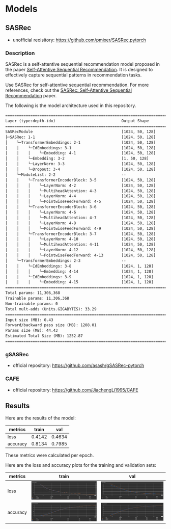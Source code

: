 # Models

## SASRec

- unofficial reoisitory: https://github.com/pmixer/SASRec.pytorch

### Description

SASRec is a self-attentive sequential recommendation model proposed in the paper [Self-Attentive Sequential Recommendation](https://arxiv.org/abs/1808.09781). It is designed to effectively capture sequential patterns in recommendation tasks.

Use SASRec for self-attentive sequential recommendation. For more references, check out the [SASRec: Self-Attentive Sequential Recommendation](https://arxiv.org/abs/1808.09781) paper.

The following is the model architecture used in this repository.

```txt
====================================================================================================
Layer (type:depth-idx)                             Output Shape              Param #
====================================================================================================
SASRecModule                                       [1024, 50, 128]           --
├─SASRec: 1-1                                      [1024, 50, 128]           --
│    └─TransformerEmbeddings: 2-1                  [1024, 50, 128]           --
│    │    └─IdEmbeddings: 3-1                      [1024, 50, 128]           --
│    │    │    └─Embedding: 4-1                    [1024, 50, 128]           10,704,896
│    │    └─Embedding: 3-2                         [1, 50, 128]              6,400
│    │    └─LayerNorm: 3-3                         [1024, 50, 128]           256
│    │    └─Dropout: 3-4                           [1024, 50, 128]           --
│    └─ModuleList: 2-2                             --                        --
│    │    └─TransformerEncoderBlock: 3-5           [1024, 50, 128]           --
│    │    │    └─LayerNorm: 4-2                    [1024, 50, 128]           256
│    │    │    └─MultiheadAttention: 4-3           [1024, 50, 128]           66,048
│    │    │    └─LayerNorm: 4-4                    [1024, 50, 128]           256
│    │    │    └─PointwiseFeedForward: 4-5         [1024, 50, 128]           131,712
│    │    └─TransformerEncoderBlock: 3-6           [1024, 50, 128]           --
│    │    │    └─LayerNorm: 4-6                    [1024, 50, 128]           256
│    │    │    └─MultiheadAttention: 4-7           [1024, 50, 128]           66,048
│    │    │    └─LayerNorm: 4-8                    [1024, 50, 128]           256
│    │    │    └─PointwiseFeedForward: 4-9         [1024, 50, 128]           131,712
│    │    └─TransformerEncoderBlock: 3-7           [1024, 50, 128]           --
│    │    │    └─LayerNorm: 4-10                   [1024, 50, 128]           256
│    │    │    └─MultiheadAttention: 4-11          [1024, 50, 128]           66,048
│    │    │    └─LayerNorm: 4-12                   [1024, 50, 128]           256
│    │    │    └─PointwiseFeedForward: 4-13        [1024, 50, 128]           131,712
│    └─TransformerEmbeddings: 2-3                  --                        (recursive)
│    │    └─IdEmbeddings: 3-8                      [1024, 1, 128]            (recursive)
│    │    │    └─Embedding: 4-14                   [1024, 1, 128]            (recursive)
│    │    └─IdEmbeddings: 3-9                      [1024, 1, 128]            (recursive)
│    │    │    └─Embedding: 4-15                   [1024, 1, 128]            (recursive)
====================================================================================================
Total params: 11,306,368
Trainable params: 11,306,368
Non-trainable params: 0
Total mult-adds (Units.GIGABYTES): 33.29
====================================================================================================
Input size (MB): 0.43
Forward/backward pass size (MB): 1208.01
Params size (MB): 44.43
Estimated Total Size (MB): 1252.87
====================================================================================================
```

### gSASRec

- official repository: https://github.com/asash/gSASRec-pytorch

### CAFE

- official repository: https://github.com/JiachengLi1995/CAFE

## Results

Here are the results of the model:

| metrics | train  | val |
| ------------- | ------------- | ------------- |
| loss | 0.4142 | 0.4634 |
| accuracy | 0.8134 | 0.7985 |

These metrics were calculated per epoch.

Here are the loss and accuracy plots for the training and validation sets:

| metrics | train  | val |
| ------------- | ------------- | ------------- |
| loss | ![train_loss](../img/train_loss.png) | ![val_loss](../img/val_loss.png) |
| accuracy | ![train_accuracy](../img/train_accuracy.png) | ![val_accuracy](../img/val_accuracy.png) |
